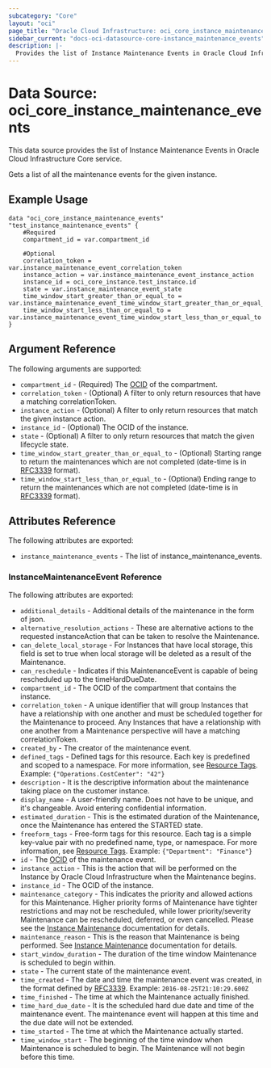 ```yaml
---
subcategory: "Core"
layout: "oci"
page_title: "Oracle Cloud Infrastructure: oci_core_instance_maintenance_events"
sidebar_current: "docs-oci-datasource-core-instance_maintenance_events"
description: |-
  Provides the list of Instance Maintenance Events in Oracle Cloud Infrastructure Core service
---
```


# Data Source: oci_core_instance_maintenance_events
This data source provides the list of Instance Maintenance Events in Oracle Cloud Infrastructure Core service.

Gets a list of all the maintenance events for the given instance.


## Example Usage

```hcl
data "oci_core_instance_maintenance_events" "test_instance_maintenance_events" {
	#Required
	compartment_id = var.compartment_id

	#Optional
	correlation_token = var.instance_maintenance_event_correlation_token
	instance_action = var.instance_maintenance_event_instance_action
	instance_id = oci_core_instance.test_instance.id
	state = var.instance_maintenance_event_state
	time_window_start_greater_than_or_equal_to = var.instance_maintenance_event_time_window_start_greater_than_or_equal_to
	time_window_start_less_than_or_equal_to = var.instance_maintenance_event_time_window_start_less_than_or_equal_to
}
```

## Argument Reference

The following arguments are supported:

* `compartment_id` - (Required) The [OCID](https://docs.cloud.oracle.com/iaas/Content/General/Concepts/identifiers.htm) of the compartment.
* `correlation_token` - (Optional) A filter to only return resources that have a matching correlationToken.
* `instance_action` - (Optional) A filter to only return resources that match the given instance action.
* `instance_id` - (Optional) The OCID of the instance.
* `state` - (Optional) A filter to only return resources that match the given lifecycle state.
* `time_window_start_greater_than_or_equal_to` - (Optional) Starting range to return the maintenances which are not completed (date-time is in [RFC3339](https://tools.ietf.org/html/rfc3339) format).
* `time_window_start_less_than_or_equal_to` - (Optional) Ending range to return the maintenances which are not completed (date-time is in [RFC3339](https://tools.ietf.org/html/rfc3339) format).


## Attributes Reference

The following attributes are exported:

* `instance_maintenance_events` - The list of instance_maintenance_events.

### InstanceMaintenanceEvent Reference

The following attributes are exported:

* `additional_details` - Additional details of the maintenance in the form of json. 
* `alternative_resolution_actions` - These are alternative actions to the requested instanceAction that can be taken to resolve the Maintenance. 
* `can_delete_local_storage` - For Instances that have local storage, this field is set to true when local storage will be deleted as a result of the Maintenance. 
* `can_reschedule` - Indicates if this MaintenanceEvent is capable of being rescheduled up to the timeHardDueDate. 
* `compartment_id` - The OCID of the compartment that contains the instance. 
* `correlation_token` - A unique identifier that will group Instances that have a relationship with one another and must be scheduled together for the Maintenance to proceed. Any Instances that have a relationship with one another from a Maintenance perspective will have a matching correlationToken. 
* `created_by` - The creator of the maintenance event. 
* `defined_tags` - Defined tags for this resource. Each key is predefined and scoped to a namespace. For more information, see [Resource Tags](https://docs.cloud.oracle.com/iaas/Content/General/Concepts/resourcetags.htm).  Example: `{"Operations.CostCenter": "42"}` 
* `description` - It is the descriptive information about the maintenance taking place on the customer instance. 
* `display_name` - A user-friendly name. Does not have to be unique, and it's changeable. Avoid entering confidential information. 
* `estimated_duration` - This is the estimated duration of the Maintenance, once the Maintenance has entered the STARTED state. 
* `freeform_tags` - Free-form tags for this resource. Each tag is a simple key-value pair with no predefined name, type, or namespace. For more information, see [Resource Tags](https://docs.cloud.oracle.com/iaas/Content/General/Concepts/resourcetags.htm).  Example: `{"Department": "Finance"}` 
* `id` - The [OCID](https://docs.cloud.oracle.com/iaas/Content/General/Concepts/identifiers.htm) of the maintenance event. 
* `instance_action` - This is the action that will be performed on the Instance by Oracle Cloud Infrastructure when the Maintenance begins. 
* `instance_id` - The OCID of the instance.
* `maintenance_category` - This indicates the priority and allowed actions for this Maintenance. Higher priority forms of Maintenance have tighter restrictions and may not be rescheduled, while lower priority/severity Maintenance can be rescheduled, deferred, or even cancelled. Please see the [Instance Maintenance](https://docs.cloud.oracle.com/iaas/Content/Compute/Tasks/placeholder.htm) documentation for details. 
* `maintenance_reason` - This is the reason that Maintenance is being performed. See [Instance Maintenance](https://docs.cloud.oracle.com/iaas/Content/Compute/Tasks/placeholder.htm) documentation for details. 
* `start_window_duration` - The duration of the time window Maintenance is scheduled to begin within. 
* `state` - The current state of the maintenance event. 
* `time_created` - The date and time the maintenance event was created, in the format defined by [RFC3339](https://tools.ietf.org/html/rfc3339). Example: `2016-08-25T21:10:29.600Z` 
* `time_finished` - The time at which the Maintenance actually finished. 
* `time_hard_due_date` - It is the scheduled hard due date and time of the maintenance event. The maintenance event will happen at this time and the due date will not be extended. 
* `time_started` - The time at which the Maintenance actually started. 
* `time_window_start` - The beginning of the time window when Maintenance is scheduled to begin. The Maintenance will not begin before this time. 

